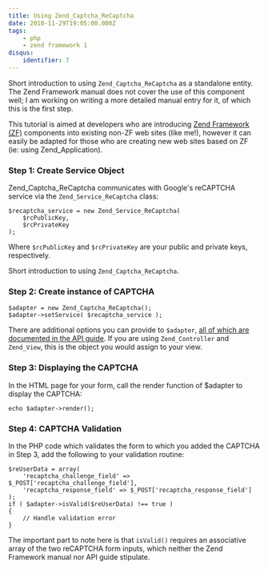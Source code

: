 ```yaml
---
title: Using Zend_Captcha_ReCaptcha
date: 2010-11-29T19:05:00.000Z
tags:
    - php
    - zend framework 1
disqus:
    identifier: 7
---
```

<p>Short introduction to using <code>Zend_Captcha_ReCaptcha</code> as a standalone entity.  The Zend Framework manual does not cover the use of this component well; I am working on writing a more detailed manual entry for it, of which this is the first step. </p>

<p>This tutorial is aimed at developers who are introducing <a href="http://framework.zend.com/" target="_blank">Zend Framework (ZF)</a> components into existing non-ZF web sites (like me!), however it can easily be adapted for those who are creating new web sites based on ZF (ie: using Zend_Application). </p>

<h3 id="step1createserviceobject">Step 1: Create Service Object</h3>

<p>Zend_Captcha_ReCaptcha communicates with Google's reCAPTCHA service via the <code>Zend_Service_ReCaptcha</code> class:</p>

<pre><code>$recaptcha_service = new Zend_Service_ReCaptcha(
    $rcPublicKey,
    $rcPrivateKey
);
</code></pre>

<p>Where <code>$rcPublicKey</code> and <code>$rcPrivateKey</code> are your public and private keys, respectively.</p>

<p>Short introduction to using <code>Zend_Captcha_ReCaptcha</code>.</p>

<h3 id="step2createinstanceofcaptcha">Step 2: Create instance of CAPTCHA</h3>

<pre><code>$adapter = new Zend_Captcha_ReCaptcha();
$adapter-&gt;setService( $recaptcha_service );
</code></pre>

<p>There are additional options you can provide to <code>$adapter</code>, <a target="_blank" href="http://framework.zend.com/apidoc/core/Zend_Captcha/Adapter/Zend_Captcha_ReCaptcha.html">all of which are documented in the API guide</a>.  If you are using <code>Zend_Controller</code> and <code>Zend_View</code>, this is the object you would assign to your view.  </p>

<h3 id="step3displayingthecaptcha">Step 3: Displaying the CAPTCHA</h3>

<p>In the HTML page for your form, call the render function of $adapter to display the CAPTCHA:</p>

<pre><code>echo $adapter-&gt;render();
</code></pre>

<h3 id="step4captchavalidation">Step 4: CAPTCHA Validation</h3>

<p>In the PHP code which validates the form to which you added the CAPTCHA in Step 3, add the following to your validation routine:</p>

<pre><code>$reUserData = array(
    'recaptcha_challenge_field' =&gt; $_POST['recaptcha_challenge_field'],
    'recaptcha_response_field' =&gt; $_POST['recaptcha_response_field']
);
if ( $adapter-&gt;isValid($reUserData) !== true )
{
    // Handle validation error
}
</code></pre>

<p>The important part to note here is that <code>isValid()</code> requires an associative array of the two reCAPTCHA form inputs, which neither the Zend Framework manual nor API guide stipulate.  </p>
